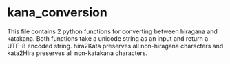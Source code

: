 # kana_conversion
This file contains 2 python functions for converting between hiragana and katakana.
Both functions take a unicode string as an input and return a UTF-8 encoded string.
hira2Kata preserves all non-hiragana characters and kata2Hira preserves all non-katakana characters.
